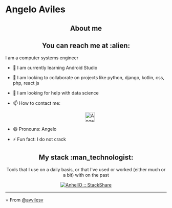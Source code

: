 

# Angelo Aviles

<h2 align="center">About me</h2>


<h2 align="center">You can reach me at :alien:</h2>


 


I am a computer systems engineer

- 🌱 I am currently learning Android Studio
- 👯 I am looking to collaborate on projects like python, django, kotlin, css, php, react js
- 🤔 I am looking for help with data science

- 📫 How to contact me: <center><a href="https://www.linkedin.com/in/angelo-aviles-264983200/">
    <img src="https://www.vectorlogo.zone/logos/linkedin/linkedin-icon.svg" alt="Angel Santiago Jaime Zavala's LinkedIn Profile"  height="30" width="30">
  </a></center>
- 😄 Pronouns: Angelo
- ⚡ Fun fact: I do not crack

<h2 align="center">My stack :man_technologist:</h2>

<p align="center">Tools that I use on a daily basis, or that I've used or worked (either much or a bit) with on the past</p>
<p align="center">
  <a href="https://stackshare.io/anhello/my-personal-stack">
    <img src="http://img.shields.io/badge/tech-stack-0690fa.svg?style=flat" alt="AnhellO :: StackShare" />
  </a>
</p>




---

⭐️ From [@avvilesv](https://github.com/aavilesv)

